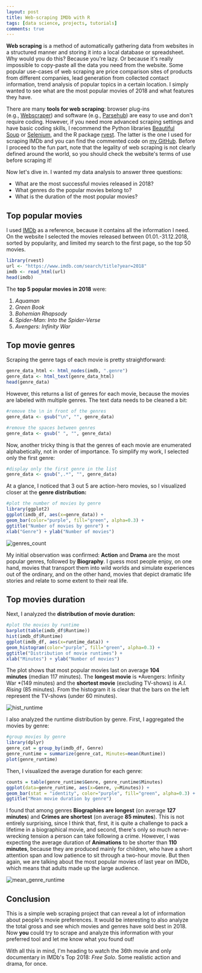 ```yaml
---
layout: post
title: Web-scraping IMDb with R
tags: [data science, projects, tutorials]
comments: true
---
```


**Web scraping** is a method of automatically gathering data from websites in a structured manner and storing it into a local database or spreadsheet. Why would you do this? Because you're lazy. Or because it's really impossible to copy-paste all the data you need from the website. Some popular use-cases of web scraping are price comparison sites of products from different companies, lead generation from collected contact information, trend analysis of popular topics in a certain location. I simply wanted to see what are the most popular movies of 2018 and what features they have.

There are many **tools for web scraping**: browser plug-ins (e.g., [Webscraper](https://www.webscraper.io/)) and software (e.g., [Parsehub](https://www.parsehub.com/)) are easy to use and don't require coding. However, if you need more advanced scraping settings and have basic coding skills, I recommend the Python libraries [Beautiful Soup](https://www.crummy.com/software/BeautifulSoup/) or [Selenium](https://selenium-python.readthedocs.io/), and the R package [rvest](https://cran.r-project.org/web/packages/rvest/README.html). The latter is the one I used for scraping IMDb and you can find the commented code on [my GitHub](https://github.com/lorenanda/imdb/blob/master/imdb_top_2018.R). Before I proceed to the fun part, note that the legality of web scraping is not clearly defined around the world, so you should check the website's terms of use before scraping it!

Now let's dive in. I wanted my data analysis to answer three questions:

-   What are the most successful movies released in 2018?
-   What genres do the popular movies belong to?
-   What is the duration of the most popular movies?

Top popular movies
------------------

I used [IMDb](https://www.imdb.com/search/title?year=2018) as a reference, because it contains all the information I need. On the website I selected the movies released between 01.01.-31.12.2018, sorted by popularity, and limited my search to the first page, so the top 50 movies.

```r
library(rvest)
url <- "https://www.imdb.com/search/title?year=2018"
imdb <- read_html(url)
head(imdb)
```

The **top 5 popular movies in 2018** were:

1.  *Aquaman*
2.  *Green Book*
3.  *Bohemian Rhapsody*
4.  *Spider-Man: Into the Spider-Verse*
5.  *Avengers: Infinity War*

Top movie genres
----------------

Scraping the genre tags of each movie is pretty straightforward:

```r
genre_data_html <- html_nodes(imdb, ".genre")
genre_data <- html_text(genre_data_html)
head(genre_data)
```

However, this returns a list of genres for each movie, because the movies are labeled with multiple genres. The text data needs to be cleaned a bit:

```r
#remove the \n in front of the genres
genre_data <- gsub("\n", "", genre_data)

#remove the spaces between genres
genre_data <- gsub(" ", "", genre_data)
```

Now, another tricky thing is that the genres of each movie are enumerated alphabetically, not in order of importance. To simplify my work, I selected only the first genre:

```r
#display only the first genre in the list
genre_data <- gsub(",.*", "", genre_data)
```
At a glance, I noticed that 3 out 5 are action-hero movies, so I visualized closer at the **genre distribution:**

```r
#plot the number of movies by genre
library(ggplot2)
ggplot(imdb_df, aes(x=genre_data)) +
geom_bar(color="purple", fill="green", alpha=0.3) +
ggtitle("Number of movies by genre") +
xlab("Genre") + ylab("Number of movies")
```

![genres_count](https://lorenaciutacu.files.wordpress.com/2019/03/genres_count.png?w=736)

My initial observation was confirmed: **Action** and **Drama** are the most popular genres, followed by **Biography**. I guess most people enjoy, on one hand, movies that transport them into wild worlds and simulate experiences out of the ordinary, and on the other hand, movies that depict dramatic life stories and relate to some extent to their real life.

Top movies duration
-------------------

Next, I analyzed the **distribution of movie duration:**

```r
#plot the movies by runtime
barplot(table(imdb_df$Runtime))
hist(imdb_df$Runtime)
ggplot(imdb_df, aes(x=runtime_data)) +
geom_histogram(color="purple", fill="green", alpha=0.3) +
ggtitle("Distribution of movie runtimes") +
xlab("Minutes") + ylab("Number of movies")
```

The plot shows that most popular movies last on average **104 minutes** (median 117 minutes). The **longest movie** is *Avengers: Infinity War *(149 minutes) and the **shortest movie** (excluding TV-shows) is *A.I. Rising* (85 minutes). From the histogram it is clear that the bars on the left represent the TV-shows (under 60 minutes).

![hist_runtime](https://lorenaciutacu.files.wordpress.com/2019/03/hist_runtime.png?w=736)

I also analyzed the runtime distribution by genre. First, I aggregated the movies by genre:

```r
#group movies by genre
library(dplyr)
genre_cat = group_by(imdb_df, Genre)
genre_runtime = summarize(genre_cat, Minutes=mean(Runtime))
plot(genre_runtime)
```

Then, I visualized the average duration for each genre:

```r
counts = table(genre_runtime$Genre, genre_runtime$Minutes)
ggplot(data=genre_runtime, aes(x=Genre, y=Minutes)) +
geom_bar(stat = "identity", color="purple", fill="green", alpha=0.3) +
ggtitle("Mean movie duration by genre")
```

I found that among genres **Biographies are longest** (on average **127 minutes**) and **Crimes are shortest** (on average **85 minutes**). This is not entirely surprising, since I think that, first, it is quite a challenge to pack a lifetime in a biographical movie, and second, there's only so much nerve-wrecking tension a person can take following a crime. However, I was expecting the average duration of **Animations** to be shorter than **110 minutes**, because they are produced mainly for children, who have a short attention span and low patience to sit through a two-hour movie. But then again, we are talking about the most popular movies of last year on IMDb, which means that adults made up the large audience.

![mean_genre_runtime](https://lorenaciutacu.files.wordpress.com/2019/03/mean_genre_runtime.png?w=736)

Conclusion
----------

This is a simple web scraping project that can reveal a lot of information about people's movie preferences. It would be interesting to also analyze the total gross and see which movies and genres have sold best in 2018. Now **you** could try to scrape and analyze this information with your preferred tool and let me know what you found out!

With all this in mind, I'm heading to watch the 36th movie and only documentary in IMDb's Top 2018: *Free Solo*. Some realistic action and drama, for once.